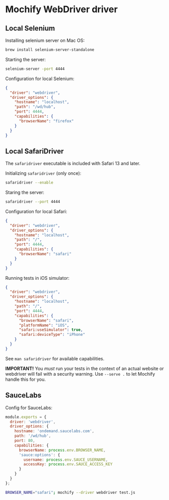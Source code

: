 # Mochify WebDriver driver

## Local Selenium

Installing selenium server on Mac OS:

```bash
brew install selenium-server-standalone
```

Starting the server:

```bash
selenium-server -port 4444
```

Configuration for local Selenium:

```json
{
  "driver": "webdriver",
  "driver_options": {
    "hostname": "localhost",
    "path": "/wd/hub",
    "port": 4444,
    "capabilities": {
      "browserName": "firefox"
    }
  }
}
```

## Local SafariDriver

The `safaridriver` executable is included with Safari 13 and later.

Initializing `safaridriver` (only once):

```bash
safaridriver --enable
```

Staring the server:

```bash
safaridriver --port 4444
```

Configuration for local Safari:

```json
{
  "driver": "webdriver",
  "driver_options": {
    "hostname": "localhost",
    "path": "/",
    "port": 4444,
    "capabilities": {
      "browserName": "safari"
    }
  }
}
```

Running tests in iOS simulator:

```json
{
  "driver": "webdriver",
  "driver_options": {
    "hostname": "localhost",
    "path": "/",
    "port": 4444,
    "capabilities": {
      "browserName": "safari",
      "platformName": "iOS",
      "safari:useSimulator": true,
      "safari:deviceType": "iPhone"
    }
  }
}
```

See `man safaridriver` for available capabilities.

**IMPORTANT!** You _must_ run your tests in the context of an actual website or
webdriver will fail with a security warning. Use `--serve .` to let Mochify
handle this for you.

## SauceLabs

Config for SauceLabs:

```js
module.exports = {
  driver: 'webdriver',
  driver_options: {
    hostname: 'ondemand.saucelabs.com',
    path: '/wd/hub',
    port: 80,
    capabilities: {
      browserName: process.env.BROWSER_NAME,
      'sauce:options': {
        username: process.env.SAUCE_USERNAME,
        accessKey: process.env.SAUCE_ACCESS_KEY
      }
    }
  }
};
```

```bash
BROWSER_NAME="safari"; mochify --driver webdriver test.js
```

